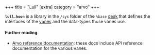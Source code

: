 +++
title = "Lull"
[extra]
category = "arvo"
+++

**`lull.hoon`** is a library in the `/sys` folder of the `%base`
[desk](/reference/glossary/desk) that defines the interfaces of the
[vanes](/reference/glossary/vane) and the data-types those vanes use.

#### Further reading

- [Arvo reference documentation](/reference/arvo/overview): these docs include
  API reference documentation for the various vanes.
